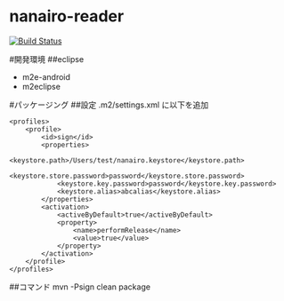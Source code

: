 nanairo-reader
==============
[![Build Status](https://travis-ci.org/va034600/nanairo-reader.png?branch=master)](https://travis-ci.org/va034600/nanairo-reader)

#開発環境
##eclipse
* m2e-android
* m2eclipse

#パッケージング
##設定
.m2/settings.xml に以下を追加

	<profiles>
		<profile>
			<id>sign</id>
			<properties>
				<keystore.path>/Users/test/nanairo.keystore</keystore.path>
				<keystore.store.password>password</keystore.store.password>
				<keystore.key.password>password</keystore.key.password>
				<keystore.alias>abcalias</keystore.alias>
			</properties>
			<activation>
				<activeByDefault>true</activeByDefault>
				<property>
					<name>performRelease</name>
					<value>true</value>
				</property>
			</activation>
		</profile>
	</profiles>

##コマンド
	mvn -Psign clean package



